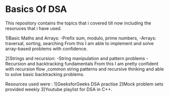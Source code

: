 # Basics Of DSA

This repository contains the topics that i covered till now including the resoruces that i have used.

1)Basic Maths and Arrays:
-Prefix sum, modulo, prime numbers, 
-Arrays: traversal, sorting, searching
From this I am able to implement and solve array-based problems with confidence.

2)Strings and recursion:
-String manipulation and pattern problems
-Recursion and backtracking fundamentals
From this I am pretty confident with recursion flow ,common string patterns and recursive thinking and able to solve basic backtracking problems.

Resources used were :
1]GeeksforGeeks DSA practise
2]Mock problem sets provided weekly
3]Youtube playlist for DSA in C++.

